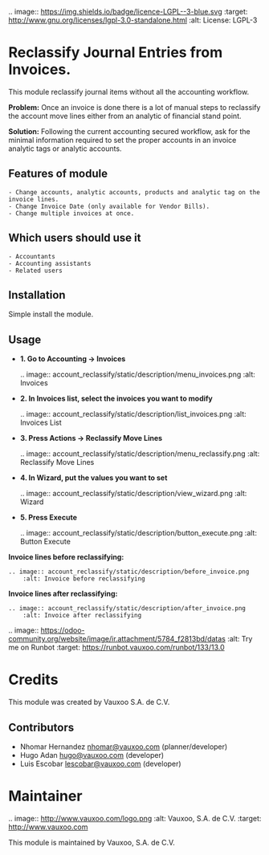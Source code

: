.. image:: https://img.shields.io/badge/licence-LGPL--3-blue.svg
   :target: http://www.gnu.org/licenses/lgpl-3.0-standalone.html
      :alt: License: LGPL-3

Reclassify Journal Entries from Invoices.
=========================================

This module reclassify journal items without all the accounting workflow. 

**Problem:** Once an invoice is done there is a lot of manual steps to reclassify 
the account move lines either from an analytic of financial stand
point.

**Solution:** Following the current accounting secured workflow, ask for the
minimal information required to set the proper accounts in an invoice analytic
tags or analytic accounts.

Features of module
------------------

    - Change accounts, analytic accounts, products and analytic tag on the invoice lines.
    - Change Invoice Date (only available for Vendor Bills).
    - Change multiple invoices at once.

Which users should use it
-------------------------

    - Accountants
    - Accounting assistants
    - Related users

Installation
------------

Simple install the module.

Usage
-----

- **1. Go to Accounting -> Invoices**

    .. image:: account_reclassify/static/description/menu_invoices.png
        :alt: Invoices

- **2. In Invoices list, select the invoices you want to modify**

    .. image:: account_reclassify/static/description/list_invoices.png
        :alt: Invoices List

- **3. Press Actions -> Reclassify Move Lines**

    .. image:: account_reclassify/static/description/menu_reclassify.png
        :alt: Reclassify Move Lines

- **4. In Wizard, put the values you want to set**

    .. image:: account_reclassify/static/description/view_wizard.png
        :alt: Wizard

- **5. Press Execute**

    .. image:: account_reclassify/static/description/button_execute.png
        :alt: Button Execute

**Invoice lines before reclassifying:**

    .. image:: account_reclassify/static/description/before_invoice.png
        :alt: Invoice before reclassifying

**Invoice lines after reclassifying:**

    .. image:: account_reclassify/static/description/after_invoice.png
        :alt: Invoice after reclassifying

.. image:: https://odoo-community.org/website/image/ir.attachment/5784_f2813bd/datas
   :alt: Try me on Runbot
   :target: https://runbot.vauxoo.com/runbot/133/13.0

Credits
=======

This module was created by Vauxoo S.A. de C.V.

Contributors
------------

* Nhomar Hernandez <nhomar@vauxoo.com> (planner/developer)
* Hugo Adan <hugo@vauxoo.com> (developer)
* Luis Escobar <lescobar@vauxoo.com> (developer)

Maintainer
==========

.. image:: http://www.vauxoo.com/logo.png
   :alt: Vauxoo, S.A. de C.V.
   :target: http://www.vauxoo.com

This module is maintained by Vauxoo, S.A. de C.V.
